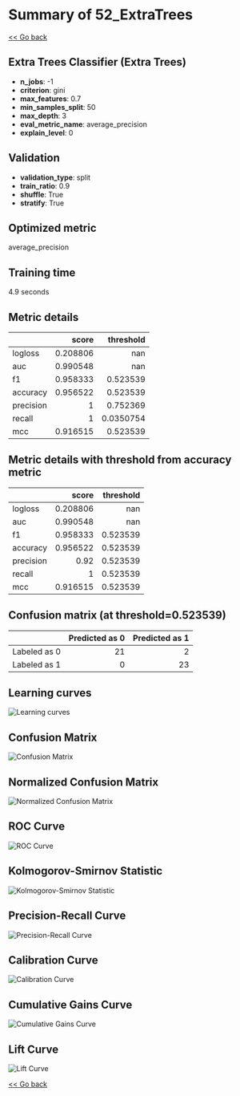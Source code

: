 # Summary of 52_ExtraTrees

[<< Go back](../README.md)


## Extra Trees Classifier (Extra Trees)
- **n_jobs**: -1
- **criterion**: gini
- **max_features**: 0.7
- **min_samples_split**: 50
- **max_depth**: 3
- **eval_metric_name**: average_precision
- **explain_level**: 0

## Validation
 - **validation_type**: split
 - **train_ratio**: 0.9
 - **shuffle**: True
 - **stratify**: True

## Optimized metric
average_precision

## Training time

4.9 seconds

## Metric details
|           |    score |   threshold |
|:----------|---------:|------------:|
| logloss   | 0.208806 | nan         |
| auc       | 0.990548 | nan         |
| f1        | 0.958333 |   0.523539  |
| accuracy  | 0.956522 |   0.523539  |
| precision | 1        |   0.752369  |
| recall    | 1        |   0.0350754 |
| mcc       | 0.916515 |   0.523539  |


## Metric details with threshold from accuracy metric
|           |    score |   threshold |
|:----------|---------:|------------:|
| logloss   | 0.208806 |  nan        |
| auc       | 0.990548 |  nan        |
| f1        | 0.958333 |    0.523539 |
| accuracy  | 0.956522 |    0.523539 |
| precision | 0.92     |    0.523539 |
| recall    | 1        |    0.523539 |
| mcc       | 0.916515 |    0.523539 |


## Confusion matrix (at threshold=0.523539)
|              |   Predicted as 0 |   Predicted as 1 |
|:-------------|-----------------:|-----------------:|
| Labeled as 0 |               21 |                2 |
| Labeled as 1 |                0 |               23 |

## Learning curves
![Learning curves](learning_curves.png)
## Confusion Matrix

![Confusion Matrix](confusion_matrix.png)


## Normalized Confusion Matrix

![Normalized Confusion Matrix](confusion_matrix_normalized.png)


## ROC Curve

![ROC Curve](roc_curve.png)


## Kolmogorov-Smirnov Statistic

![Kolmogorov-Smirnov Statistic](ks_statistic.png)


## Precision-Recall Curve

![Precision-Recall Curve](precision_recall_curve.png)


## Calibration Curve

![Calibration Curve](calibration_curve_curve.png)


## Cumulative Gains Curve

![Cumulative Gains Curve](cumulative_gains_curve.png)


## Lift Curve

![Lift Curve](lift_curve.png)



[<< Go back](../README.md)
